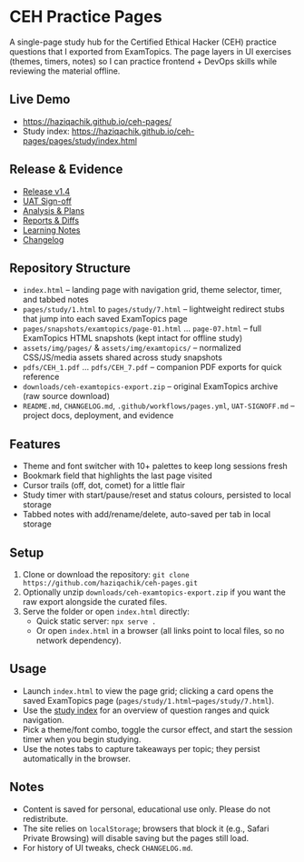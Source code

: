 ﻿# CEH Practice Pages

A single-page study hub for the Certified Ethical Hacker (CEH) practice questions that I exported from ExamTopics. The page layers in UI exercises (themes, timers, notes) so I can practice frontend + DevOps skills while reviewing the material offline.

## Live Demo

- https://haziqachik.github.io/ceh-pages/
- Study index: https://haziqachik.github.io/ceh-pages/pages/study/index.html

## Release & Evidence

- [Release v1.4](https://github.com/haziqachik/ceh-pages/releases/tag/v1.4)
- [UAT Sign-off](UAT-SIGNOFF.md)
- [Analysis & Plans](docs/analysis/)
- [Reports & Diffs](docs/reports/)
- [Learning Notes](docs/learning-notes.md)
- [Changelog](CHANGELOG.md)

## Repository Structure
- `index.html` – landing page with navigation grid, theme selector, timer, and tabbed notes
- `pages/study/1.html` to `pages/study/7.html` – lightweight redirect stubs that jump into each saved ExamTopics page
- `pages/snapshots/examtopics/page-01.html` … `page-07.html` – full ExamTopics HTML snapshots (kept intact for offline study)
- `assets/img/pages/` & `assets/img/examtopics/` – normalized CSS/JS/media assets shared across study snapshots
- `pdfs/CEH_1.pdf` … `pdfs/CEH_7.pdf` – companion PDF exports for quick reference
- `downloads/ceh-examtopics-export.zip` – original ExamTopics archive (raw source download)
- `README.md`, `CHANGELOG.md`, `.github/workflows/pages.yml`, `UAT-SIGNOFF.md` – project docs, deployment, and evidence

## Features
- Theme and font switcher with 10+ palettes to keep long sessions fresh
- Bookmark field that highlights the last page visited
- Cursor trails (off, dot, comet) for a little flair
- Study timer with start/pause/reset and status colours, persisted to local storage
- Tabbed notes with add/rename/delete, auto-saved per tab in local storage

## Setup
1. Clone or download the repository: `git clone https://github.com/haziqachik/ceh-pages.git`
2. Optionally unzip `downloads/ceh-examtopics-export.zip` if you want the raw export alongside the curated files.
3. Serve the folder or open `index.html` directly:
   - Quick static server: `npx serve .`
   - Or open `index.html` in a browser (all links point to local files, so no network dependency).

## Usage
- Launch `index.html` to view the page grid; clicking a card opens the saved ExamTopics page (`pages/study/1.html`–`pages/study/7.html`).
- Use the [study index](pages/study/index.html) for an overview of question ranges and quick navigation.
- Pick a theme/font combo, toggle the cursor effect, and start the session timer when you begin studying.
- Use the notes tabs to capture takeaways per topic; they persist automatically in the browser.

## Notes
- Content is saved for personal, educational use only. Please do not redistribute.
- The site relies on `localStorage`; browsers that block it (e.g., Safari Private Browsing) will disable saving but the pages still load.
- For history of UI tweaks, check `CHANGELOG.md`.
